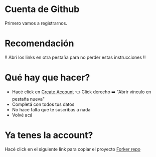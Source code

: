 # Cuenta de Github

Primero vamos a registrarnos.

# Recomendación
‼️ Abrí los links en otra pestaña para no perder estas instrucciones ‼️

# Qué hay que hacer?
- Hacé click en [Create Account](https://github.com/signup) 👈 Click derecho ➡️ "Abrir vínculo en pestaña nueva"
- Completá con todos tus datos
- No hace falta que te suscribas a nada
- Volvé acá

# Ya tenes la account?
Hacé click en el siguiente link para copiar el proyecto
[Forker repo](./FORK.md)
